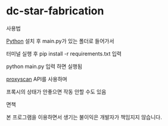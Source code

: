 # dc-star-fabrication

사용법

[Python](https://www.python.org/) 설치 후 main.py가 있는 폴더로 들어가서

터미널 실행 후 pip install -r requirements.txt 입력

python main.py 입력 하면 실행됨

[proxyscan](https://www.proxyscan.io/) API를 사용하며 

프록시의 상태가 안좋으면 작동 안할 수도 있음

면책

본 프로그램을 이용하면서 생기는 불이익은 개발자가 책임지지 않습니다.
